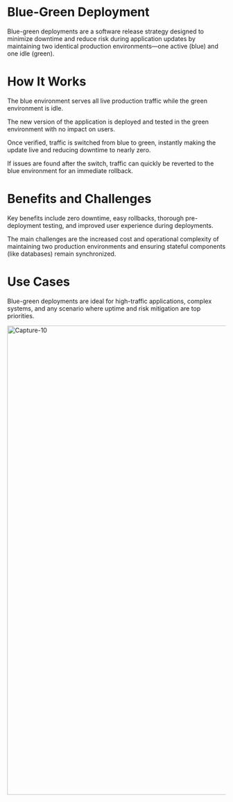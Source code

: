 # Blue-Green Deployment

Blue-green deployments are a software release strategy designed to minimize downtime and reduce risk during application updates by maintaining two identical production environments—one active (blue) and one idle (green).

# How It Works

The blue environment serves all live production traffic while the green environment is idle.

The new version of the application is deployed and tested in the green environment with no impact on users.

Once verified, traffic is switched from blue to green, instantly making the update live and reducing downtime to nearly zero.

If issues are found after the switch, traffic can quickly be reverted to the blue environment for an immediate rollback.

# Benefits and Challenges

Key benefits include zero downtime, easy rollbacks, thorough pre-deployment testing, and improved user experience during deployments.

The main challenges are the increased cost and operational complexity of maintaining two production environments and ensuring stateful components (like databases) remain synchronized.

# Use Cases

Blue-green deployments are ideal for high-traffic applications, complex systems, and any scenario where uptime and risk mitigation are top priorities.

<img width="1920" height="1080" alt="Capture-10" src="https://github.com/user-attachments/assets/098a4086-b6f9-4898-bafa-d9d691ddd7e2" />
